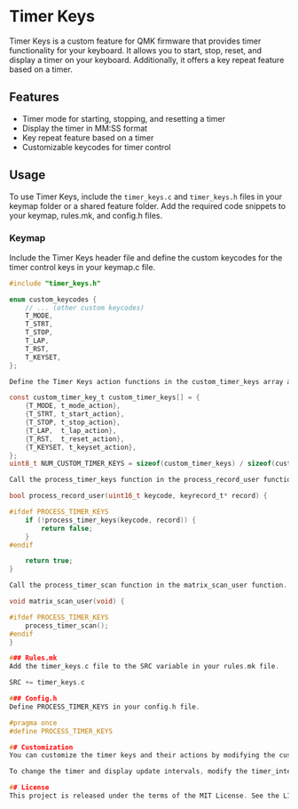 # Timer Keys

Timer Keys is a custom feature for QMK firmware that provides timer functionality for your keyboard. It allows you to start, stop, reset, and display a timer on your keyboard. Additionally, it offers a key repeat feature based on a timer.

## Features

- Timer mode for starting, stopping, and resetting a timer
- Display the timer in MM:SS format
- Key repeat feature based on a timer
- Customizable keycodes for timer control

## Usage

To use Timer Keys, include the `timer_keys.c` and `timer_keys.h` files in your keymap folder or a shared feature folder. Add the required code snippets to your keymap, rules.mk, and config.h files.

### Keymap

Include the Timer Keys header file and define the custom keycodes for the timer control keys in your keymap.c file.

```c
#include "timer_keys.h"

enum custom_keycodes {
    // ... (other custom keycodes)
    T_MODE,
    T_STRT,
    T_STOP,
    T_LAP,
    T_RST,
    T_KEYSET,
};

Define the Timer Keys action functions in the custom_timer_keys array and set the NUM_CUSTOM_TIMER_KEYS variable.

const custom_timer_key_t custom_timer_keys[] = {
    {T_MODE, t_mode_action},
    {T_STRT, t_start_action},
    {T_STOP, t_stop_action},
    {T_LAP,  t_lap_action},
    {T_RST,  t_reset_action},
    {T_KEYSET, t_keyset_action},
};
uint8_t NUM_CUSTOM_TIMER_KEYS = sizeof(custom_timer_keys) / sizeof(custom_timer_key_t);

Call the process_timer_keys function in the process_record_user function.

bool process_record_user(uint16_t keycode, keyrecord_t* record) {

#ifdef PROCESS_TIMER_KEYS
    if (!process_timer_keys(keycode, record)) {
        return false;
    }
#endif

    return true;
}

Call the process_timer_scan function in the matrix_scan_user function.

void matrix_scan_user(void) {

#ifdef PROCESS_TIMER_KEYS
    process_timer_scan();
#endif
}

### Rules.mk
Add the timer_keys.c file to the SRC variable in your rules.mk file.

SRC += timer_keys.c

### Config.h
Define PROCESS_TIMER_KEYS in your config.h file.

#pragma once
#define PROCESS_TIMER_KEYS

## Customization
You can customize the timer keys and their actions by modifying the custom_timer_keys array and the associated action functions in timer_keys.c.

To change the timer and display update intervals, modify the timer_interval and display_interval variables in timer_keys.c.

## License
This project is released under the terms of the MIT License. See the LICENSE file for more information.

